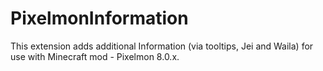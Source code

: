 # PixelmonInformation
This extension adds additional Information (via tooltips, Jei and Waila) for use with Minecraft mod - Pixelmon 8.0.x.
